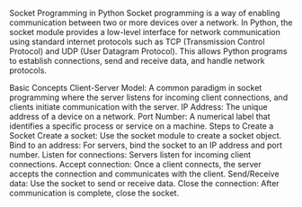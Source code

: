 Socket Programming in Python
Socket programming is a way of enabling communication between two or more devices over a network. In Python, the socket module provides a low-level interface for network communication using standard internet protocols such as TCP (Transmission Control Protocol) and UDP (User Datagram Protocol). This allows Python programs to establish connections, send and receive data, and handle network protocols.

Basic Concepts
Client-Server Model: A common paradigm in socket programming where the server listens for incoming client connections, and clients initiate communication with the server.
IP Address: The unique address of a device on a network.
Port Number: A numerical label that identifies a specific process or service on a machine.
Steps to Create a Socket
Create a socket: Use the socket module to create a socket object.
Bind to an address: For servers, bind the socket to an IP address and port number.
Listen for connections: Servers listen for incoming client connections.
Accept connection: Once a client connects, the server accepts the connection and communicates with the client.
Send/Receive data: Use the socket to send or receive data.
Close the connection: After communication is complete, close the socket.
